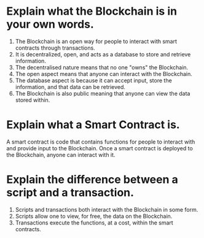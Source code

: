 # Explain what the Blockchain is in your own words. 
  1) The Blockchain is an open way for people to interact with smart contracts through transactions. 
  2) It is decentralized, open, and acts as a database to store and retrieve information. 
  3) The decentralised nature means that no one "owns" the Blockchain. 
  4) The open aspect means that anyone can interact with the Blockchain. 
  5) The database aspect is because it can accept input, store the information, and that data can be retrieved. 
  6) The Blockchain is also public meaning that anyone can view the data stored within. 

# Explain what a Smart Contract is. 
  A smart contract is code that contains functions for people to interact with and provide input to the Blockchain. Once a smart contract is deployed to the Blockchain, anyone can interact with it.

# Explain the difference between a script and a transaction.
  1) Scripts and transactions both interact with the Blockchain in some form.
  2) Scripts allow one to view, for free, the data on the Blockchain.
  3) Transactions execute the functions, at a cost, within the smart contracts.
